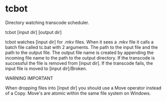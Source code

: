 # tcbot

Directory watching transcode scheduler.

tcbot [input dir] [output dir]

tcbot watches [input dir] for .mkv files. When it sees a .mkv file it calls a batch file called tc.bat with 2 arguments. The path
to the input file and the path to the output file. The output file name is created by appending the incoming file name to the path
to the output directory. If the transcode is successful the file is removed from [input dir]. If the transcode fails, the input file
is moved to [input dir]/Broken.

WARNING IMPORTANT

When dropping files into [input dir] you should use a Move operator instead of a Copy. Move's are atomic within the same file system
on Windows.
